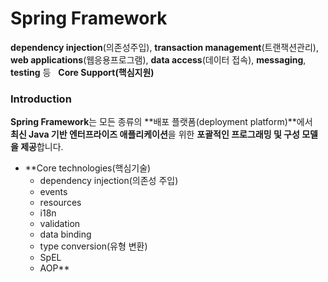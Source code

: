 # Spring Framework

**dependency injection**(의존성주입), **transaction management**(트랜잭션관리),  
**web applications**(웹응용프로그램), **data access**(데이터 접속), **messaging**, **testing**  등  
**Core Support(핵심지원)**  

### Introduction
**Spring Framework**는 모든 종류의 **배포 플랫폼(deployment platform)**에서  
**최신 Java 기반 엔터프라이즈 애플리케이션**을 위한 **포괄적인 프로그래밍 및 구성 모델을 제공**합니다.  

- **Core technologies(핵심기술)   
  - dependency injection(의존성 주입)
  - events
  - resources
  - i18n
  - validation
  - data binding
  - type conversion(유형 변환)
  - SpEL
  - AOP**





